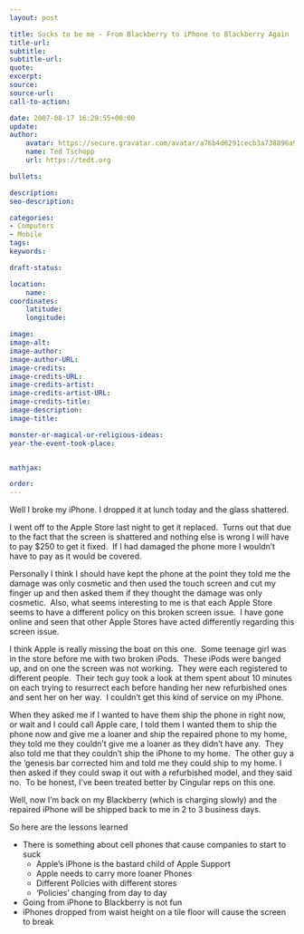 ```yaml
---
layout: post

title: Sucks to be me - From Blackberry to iPhone to Blackberry Again
title-url:
subtitle:
subtitle-url:
quote:
excerpt:
source:
source-url:
call-to-action:

date: 2007-08-17 16:29:55+00:00
update:
author:
    avatar: https://secure.gravatar.com/avatar/a76b4d6291cecb3a738896a971bfb903?s=512&d=mp&r=g
    name: Ted Tschopp
    url: https://tedt.org

bullets:

description:
seo-description:

categories:
- Computers
- Mobile
tags:
keywords:

draft-status:

location:
    name:
coordinates:
    latitude:
    longitude:

image:
image-alt:
image-author:
image-author-URL:
image-credits:
image-credits-URL:
image-credits-artist:
image-credits-artist-URL:
image-credits-title:
image-description:
image-title:

monster-or-magical-or-religious-ideas:
year-the-event-took-place:


mathjax:

order:
---
```

Well I broke my iPhone. I dropped it at lunch today and the glass shattered. 

I went off to the Apple Store last night to get it replaced.&#160; Turns out that due to the fact that the screen is shattered and nothing else is wrong I will have to pay $250 to get it fixed.&#160; If I had damaged the phone more I wouldn’t have to pay as it would be covered.&#160; 

Personally I think I should have kept the phone at the point they told me the damage was only cosmetic and then used the touch screen and cut my finger up and then asked them if they thought the damage was only cosmetic.&#160; Also, what seems interesting to me is that each Apple Store seems to have a different policy on this broken screen issue.&#160; I have gone online and seen that other Apple Stores have acted differently regarding this screen issue.

I think Apple is really missing the boat on this one.&#160; Some teenage girl was in the store before me with two broken iPods.&#160; These iPods were banged up, and on one the screen was not working.&#160; They were each registered to different people.&#160; Their tech guy took a look at them spent about 10 minutes on each trying to resurrect each before handing her new refurbished ones and sent her on her way.&#160; I couldn’t get this kind of service on my iPhone.&#160; 

When they asked me if I wanted to have them ship the phone in right now, or wait and I could call Apple care, I told them I wanted them to ship the phone now and give me a loaner and ship the repaired phone to my home, they told me they couldn’t give me a loaner as they didn’t have any.&#160; They also told me that they couldn’t ship the iPhone to my home.&#160; The other guy a the ‘genesis bar corrected him and told me they could ship to my home. I then asked if they could swap it out with a refurbished model, and they said no.&#160; To be honest, I’ve been treated better by Cingular reps on this one.&#160; 

Well, now I’m back on my Blackberry (which is charging slowly) and the repaired iPhone will be shipped back to me in 2 to 3 business days.

So here are the lessons learned

  * There is something about cell phones that cause companies to start to suck 
      * Apple’s iPhone is the bastard child of Apple Support
      * Apple needs to carry more loaner Phones
      * Different Policies with different stores
      * ‘Policies’ changing from day to day
  * Going from iPhone to Blackberry is not fun
  * iPhones dropped from waist height on a tile floor will cause the screen to break